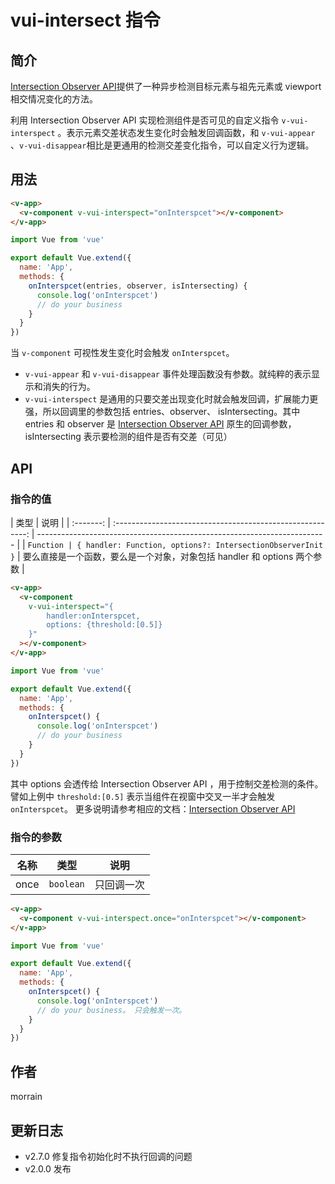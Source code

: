 # vui-intersect 指令

## 简介

[Intersection Observer API](https://developer.mozilla.org/zh-CN/docs/Web/API/Intersection_Observer_API)提供了一种异步检测目标元素与祖先元素或 viewport 相交情况变化的方法。

利用 Intersection Observer API 实现检测组件是否可见的自定义指令 `v-vui-interspect` 。表示元素交差状态发生变化时会触发回调函数，和 `v-vui-appear` 、`v-vui-disappear`相比是更通用的检测交差变化指令，可以自定义行为逻辑。

## 用法

```html
<v-app>
  <v-component v-vui-interspect="onInterspcet"></v-component>
</v-app>
```

```js
import Vue from 'vue'

export default Vue.extend({
  name: 'App',
  methods: {
    onInterspcet(entries, observer, isIntersecting) {
      console.log('onInterspcet')
      // do your business
    }
  }
})
```

当 `v-component` 可视性发生变化时会触发 `onInterspcet`。

- `v-vui-appear` 和 `v-vui-disappear` 事件处理函数没有参数。就纯粹的表示显示和消失的行为。
- `v-vui-interspect` 是通用的只要交差出现变化时就会触发回调，扩展能力更强，所以回调里的参数包括 entries、observer、 isIntersecting。其中 entries 和 observer 是 [Intersection Observer API](https://developer.mozilla.org/zh-CN/docs/Web/API/Intersection_Observer_API) 原生的回调参数，isIntersecting 表示要检测的组件是否有交差（可见）

## API

### 指令的值

|   类型    |                            说明                            |
| :-------: | :--------------------------------------------------------: | ------------------------------------------------------------------------ |
| `Function | { handler: Function, options?: IntersectionObserverInit }` | 要么直接是一个函数，要么是一个对象，对象包括 handler 和 options 两个参数 |

```html
<v-app>
  <v-component
    v-vui-interspect="{
        handler:onInterspcet,
        options: {threshold:[0.5]}
    }"
  ></v-component>
</v-app>
```

```js
import Vue from 'vue'

export default Vue.extend({
  name: 'App',
  methods: {
    onInterspcet() {
      console.log('onInterspcet')
      // do your business
    }
  }
})
```

其中 options 会透传给 Intersection Observer API ，用于控制交差检测的条件。譬如上例中 `threshold:[0.5]` 表示当组件在视窗中交叉一半才会触发 `onInterspcet`。
更多说明请参考相应的文档：[Intersection Observer API](https://developer.mozilla.org/zh-CN/docs/Web/API/Intersection_Observer_API)

### 指令的参数

| 名称 |   类型    |    说明    |
| :--: | :-------: | :--------: |
| once | `boolean` | 只回调一次 |

```html
<v-app>
  <v-component v-vui-interspect.once="onInterspcet"></v-component>
</v-app>
```

```js
import Vue from 'vue'

export default Vue.extend({
  name: 'App',
  methods: {
    onInterspcet() {
      console.log('onInterspcet')
      // do your business。 只会触发一次。
    }
  }
})
```

## 作者

morrain

## 更新日志

- v2.7.0 修复指令初始化时不执行回调的问题
- v2.0.0 发布
